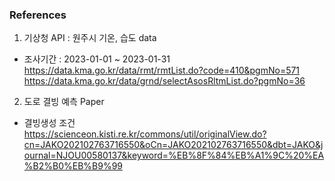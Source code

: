 ### References
1. 기상청 API : 원주시 기온, 습도 data
- 조사기간 : 2023-01-01 ~ 2023-01-31  
https://data.kma.go.kr/data/rmt/rmtList.do?code=410&pgmNo=571 https://data.kma.go.kr/data/grnd/selectAsosRltmList.do?pgmNo=36  
  
2. 도로 결빙 예측 Paper
- 결빙생성 조건  
https://scienceon.kisti.re.kr/commons/util/originalView.do?cn=JAKO202102763716550&oCn=JAKO202102763716550&dbt=JAKO&journal=NJOU00580137&keyword=%EB%8F%84%EB%A1%9C%20%EA%B2%B0%EB%B9%99
